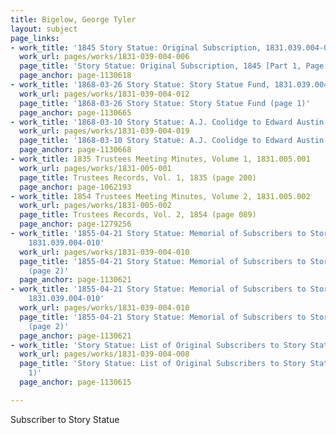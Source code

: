```yaml
---
title: Bigelow, George Tyler
layout: subject
page_links:
- work_title: '1845 Story Statue: Original Subscription, 1831.039.004-006'
  work_url: pages/works/1831-039-004-006
  page_title: 'Story Statue: Original Subscription, 1845 [Part 1, Page 2]'
  page_anchor: page-1130618
- work_title: '1868-03-26 Story Statue: Story Statue Fund, 1831.039.004-012'
  work_url: pages/works/1831-039-004-012
  page_title: '1868-03-26 Story Statue: Story Statue Fund (page 1)'
  page_anchor: page-1130665
- work_title: '1868-03-10 Story Statue: A.J. Coolidge to Edward Austin, 1831.039.004-019'
  work_url: pages/works/1831-039-004-019
  page_title: '1868-03-10 Story Statue: A.J. Coolidge to Edward Austin (page 2)'
  page_anchor: page-1130668
- work_title: 1835 Trustees Meeting Minutes, Volume 1, 1831.005.001
  work_url: pages/works/1831-005-001
  page_title: Trustees Records, Vol. 1, 1835 (page 200)
  page_anchor: page-1062193
- work_title: 1854 Trustees Meeting Minutes, Volume 2, 1831.005.002
  work_url: pages/works/1831-005-002
  page_title: Trustees Records, Vol. 2, 1854 (page 089)
  page_anchor: page-1279256
- work_title: '1855-04-21 Story Statue: Memorial of Subscribers to Story Statue Fund,
    1831.039.004-010'
  work_url: pages/works/1831-039-004-010
  page_title: '1855-04-21 Story Statue: Memorial of Subscribers to Story Statue Fund
    (page 2)'
  page_anchor: page-1130621
- work_title: '1855-04-21 Story Statue: Memorial of Subscribers to Story Statue Fund,
    1831.039.004-010'
  work_url: pages/works/1831-039-004-010
  page_title: '1855-04-21 Story Statue: Memorial of Subscribers to Story Statue Fund
    (page 2)'
  page_anchor: page-1130621
- work_title: 'Story Statue: List of Original Subscribers to Story Statue Fund, 1831.039.004-008'
  work_url: pages/works/1831-039-004-008
  page_title: 'Story Statue: List of Original Subscribers to Story Statue Fund (page
    1)'
  page_anchor: page-1130615

---
```

<p>Subscriber to Story Statue</p>